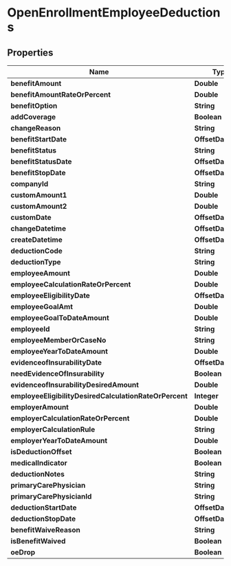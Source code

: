 

# OpenEnrollmentEmployeeDeductions


## Properties

| Name | Type | Description | Notes |
|------------ | ------------- | ------------- | -------------|
|**benefitAmount** | **Double** |  |  [optional] |
|**benefitAmountRateOrPercent** | **Double** |  |  [optional] |
|**benefitOption** | **String** |  |  [optional] |
|**addCoverage** | **Boolean** |  |  [optional] |
|**changeReason** | **String** |  |  [optional] |
|**benefitStartDate** | **OffsetDateTime** |  |  [optional] |
|**benefitStatus** | **String** |  |  [optional] |
|**benefitStatusDate** | **OffsetDateTime** |  |  [optional] |
|**benefitStopDate** | **OffsetDateTime** |  |  [optional] |
|**companyId** | **String** |  |  [optional] |
|**customAmount1** | **Double** |  |  [optional] |
|**customAmount2** | **Double** |  |  [optional] |
|**customDate** | **OffsetDateTime** |  |  [optional] |
|**changeDatetime** | **OffsetDateTime** |  |  [optional] |
|**createDatetime** | **OffsetDateTime** |  |  [optional] |
|**deductionCode** | **String** |  |  [optional] |
|**deductionType** | **String** |  |  [optional] |
|**employeeAmount** | **Double** |  |  [optional] |
|**employeeCalculationRateOrPercent** | **Double** |  |  [optional] |
|**employeeEligibilityDate** | **OffsetDateTime** |  |  [optional] |
|**employeeGoalAmt** | **Double** |  |  [optional] |
|**employeeGoalToDateAmount** | **Double** |  |  [optional] |
|**employeeId** | **String** |  |  [optional] |
|**employeeMemberOrCaseNo** | **String** |  |  [optional] |
|**employeeYearToDateAmount** | **Double** |  |  [optional] |
|**evidenceofInsurabilityDate** | **OffsetDateTime** |  |  [optional] |
|**needEvidenceOfInsurability** | **Boolean** |  |  [optional] |
|**evidenceofInsurabilityDesiredAmount** | **Double** |  |  [optional] |
|**employeeEligibilityDesiredCalculationRateOrPercent** | **Integer** |  |  [optional] |
|**employerAmount** | **Double** |  |  [optional] |
|**employerCalculationRateOrPercent** | **Double** |  |  [optional] |
|**employerCalculationRule** | **String** |  |  [optional] |
|**employerYearToDateAmount** | **Double** |  |  [optional] |
|**isDeductionOffset** | **Boolean** |  |  [optional] |
|**medicalIndicator** | **Boolean** |  |  [optional] |
|**deductionNotes** | **String** |  |  [optional] |
|**primaryCarePhysician** | **String** |  |  [optional] |
|**primaryCarePhysicianId** | **String** |  |  [optional] |
|**deductionStartDate** | **OffsetDateTime** |  |  [optional] |
|**deductionStopDate** | **OffsetDateTime** |  |  [optional] |
|**benefitWaiveReason** | **String** |  |  [optional] |
|**isBenefitWaived** | **Boolean** |  |  [optional] |
|**oeDrop** | **Boolean** |  |  [optional] |



